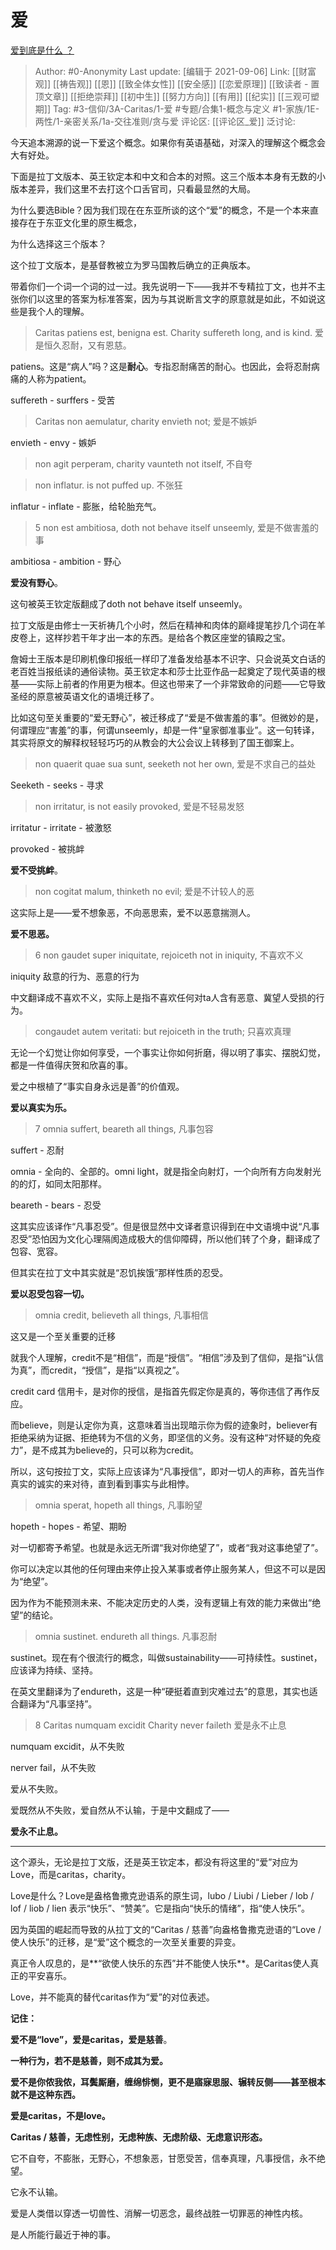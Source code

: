 # 爱
[爱到底是什么 ？](https://www.zhihu.com/question/444126370/answer/1743255025)

> Author: #0-Anonymity
> Last update: [编辑于 2021-09-06]
> Link: [[财富观]] [[祷告观]] [[恩]] [[致全体女性]] [[安全感]] [[恋爱原理]] [[致读者 - 置顶文章]] [[拒绝崇拜]] [[初中生]] [[努力方向]] [[有用]] [[纪实]] [[三观可塑期]]
> Tag: #3-信仰/3A-Caritas/1-爱 #专题/合集1-概念与定义 #1-家族/1E-两性/1-亲密关系/1a-交往准则/贪与爱
> 评论区: [[评论区_爱]]
> 泛讨论:

今天追本溯源的说一下爱这个概念。如果你有英语基础，对深入的理解这个概念会大有好处。

下面是拉丁文版本、英王钦定本和中文和合本的对照。这三个版本本身有无数的小版本差异，我们这里不去打这个口舌官司，只看最显然的大局。

为什么要选Bible？因为我们现在在东亚所谈的这个“爱”的概念，不是一个本来直接存在于东亚文化里的原生概念，

为什么选择这三个版本？

这个拉丁文版本，是基督教被立为罗马国教后确立的正典版本。

带着你们一个词一个词的过一过。我先说明一下——我并不专精拉丁文，也并不主张你们以这里的答案为标准答案，因为与其说断言文字的原意就是如此，不如说这些是我个人的理解。

> Caritas patiens est, benigna est.
> Charity suffereth long, and is kind.
> 爱是恒久忍耐，又有恩慈。

patiens。这是“病人”吗？这是**耐心**。专指忍耐痛苦的耐心。也因此，会将忍耐病痛的人称为patient。

suffereth - surffers - 受苦

> Caritas non aemulatur,
> charity envieth not;
> 爱是不嫉妒

envieth - envy - 嫉妒

> non agit perperam,
> charity vaunteth not itself,
> 不自夸

> non inflatur.
> is not puffed up.
> 不张狂

inflatur - inflate - 膨胀，给轮胎充气。

> 5 non est ambitiosa,
> doth not behave itself unseemly,
> 爱是不做害羞的事

ambitiosa - ambition - 野心

**爱没有野心**。

这句被英王钦定版翻成了doth not behave itself unseemly。

拉丁文版是由修士一天祈祷几个小时，然后在精神和肉体的巅峰提笔抄几个词在羊皮卷上，这样抄若干年才出一本的东西。是给各个教区座堂的镇殿之宝。

詹姆士王版本是印刷机像印报纸一样印了准备发给基本不识字、只会说英文白话的老百姓当报纸读的通俗读物。英王钦定本和莎士比亚作品一起奠定了现代英语的根基——实际上前者的作用更为根本。但这也带来了一个非常致命的问题——它导致圣经的原意被英语文化的语境迁移了。

比如这句至关重要的“爱无野心”，被迁移成了“爱是不做害羞的事”。但微妙的是，何谓理应“害羞”的事，何谓unseemly，却是一件“皇家御准事业”。这一句转译，其实将原文的解释权轻轻巧巧的从教会的大公会议上转移到了国王御案上。

> non quaerit quae sua sunt,
> seeketh not her own,
> 爱是不求自己的益处

Seeketh - seeks - 寻求

> non irritatur,
> is not easily provoked,
> 爱是不轻易发怒

irritatur - irritate - 被激怒

provoked - 被挑衅

**爱不受挑衅**。

> non cogitat malum,
> thinketh no evil;
> 爱是不计较人的恶

这实际上是——爱不想象恶，不向恶思索，爱不以恶意揣测人。

**爱不思恶。**

> 6 non gaudet super iniquitate,
> rejoiceth not in iniquity,
> 不喜欢不义

iniquity 敌意的行为、恶意的行为

中文翻译成不喜欢不义，实际上是指不喜欢任何对ta人含有恶意、冀望人受损的行为。

> congaudet autem veritati:
> but rejoiceth in the truth;
> 只喜欢真理

无论一个幻觉让你如何享受，一个事实让你如何折磨，得以明了事实、摆脱幻觉，都是一件值得庆贺和欣喜的事。

爱之中根植了“事实自身永远是善”的价值观。

**爱以真实为乐。**

> 7 omnia suffert,
> beareth all things,
> 凡事包容

suffert - 忍耐

omnia - 全向的、全部的。omni light，就是指全向射灯，一个向所有方向发射光的的灯，如同太阳那样。

beareth - bears - 忍受

这其实应该译作“凡事忍受”。但是很显然中文译者意识得到在中文语境中说“凡事忍受”恐怕因为文化心理隔阂造成极大的信仰障碍，所以他们转了个身，翻译成了包容、宽容。

但其实在拉丁文中其实就是“忍饥挨饿”那样性质的忍受。

**爱以忍受包容一切。**

> omnia credit,
> believeth all things,
> 凡事相信

这又是一个至关重要的迁移

就我个人理解，credit不是“相信”，而是“授信”。“相信”涉及到了信仰，是指“认信为真”，而credit，“授信”，是指“以真视之”。

credit card 信用卡，是对你的授信，是指首先假定你是真的，等你违信了再作反应。

而believe，则是认定你为真，这意味着当出现暗示你为假的迹象时，believer有拒绝采纳为证据、拒绝转为不信的义务，即坚信的义务。没有这种“对怀疑的免疫力”，是不成其为believe的，只可以称为credit。

所以，这句按拉丁文，实际上应该译为“凡事授信”，即对一切人的声称，首先当作真实的诚实的来对待，直到看到事实与此相悖。

> omnia sperat,
> hopeth all things,
> 凡事盼望

hopeth - hopes - 希望、期盼

对一切都寄予希望。也就是永远无所谓“我对你绝望了”，或者“我对这事绝望了”。

你可以决定以其他的任何理由来停止投入某事或者停止服务某人，但这不可以是因为“绝望”。

因为作为不能预测未来、不能决定历史的人类，没有逻辑上有效的能力来做出“绝望”的结论。

> omnia sustinet.
> endureth all things.
> 凡事忍耐

sustinet。现在有个很流行的概念，叫做sustainability——可持续性。sustinet，应该译为持续、坚持。

在英文里翻译为了endureth，这是一种“硬挺着直到灾难过去”的意思，其实也适合翻译为“凡事坚持”。

> 8 Caritas numquam excidit
> Charity never faileth
> 爱是永不止息

numquam excidit，从不失败

nerver fail，从不失败

爱从不失败。

爱既然从不失败，爱自然从不认输，于是中文翻成了——

**爱永不止息。**

---

这个源头，无论是拉丁文版，还是英王钦定本，都没有将这里的“爱”对应为Love，而是caritas，charity。

Love是什么？Love是盎格鲁撒克逊语系的原生词，lubo / Liubi / Lieber / lob / lof / liob / lien 表示“快乐”、“赞美”。它是指向“快乐的情绪”，指“使人快乐”。

因为英国的崛起而导致的从拉丁文的“Caritas / 慈善”向盎格鲁撒克逊语的“Love / 使人快乐”的迁移，是“爱”这个概念的一次至关重要的异变。

真正令人叹息的，是**“欲使人快乐的东西”并不能使人快乐**。是Caritas使人真正的平安喜乐。

Love，并不能真的替代caritas作为“爱”的对位表述。

**记住：**

**爱不是“love”，爱是caritas，爱是慈善**。

**一种行为，若不是慈善，则不成其为爱。**

**爱不是你侬我侬，耳鬓厮磨，缠绵悱恻，更不是寤寐思服、辗转反侧——甚至根本就不是这种东西。**

**爱是caritas，不是love。**

**Caritas / 慈善，无虑性别，无虑种族、无虑阶级、无虑意识形态。**

它不自夸，不膨胀，无野心，不想象恶，甘愿受苦，信奉真理，凡事授信，永不绝望。

它永不认输。

爱是人类借以穿透一切兽性、消解一切恶念，最终战胜一切罪恶的神性内核。

是人所能行最近于神的事。
